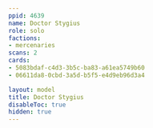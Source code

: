 ```yaml
---
ppid: 4639
name: Doctor Stygius
role: solo
factions:
- mercenaries
scans: 2
cards:
- 5083bdaf-c4d3-3b5c-ba83-a61ea5749b60
- 06611da8-0cbd-3a5d-b5f5-e4d9eb96d3a4

layout: model
title: Doctor Stygius
disableToc: true
hidden: true
---
```

